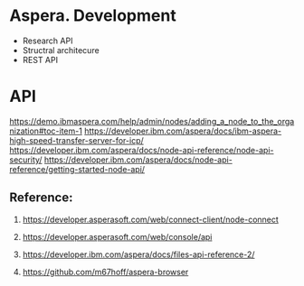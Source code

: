 # Aspera. Development

* Research API
* Structral architecure
* REST API


# API 


https://demo.ibmaspera.com/help/admin/nodes/adding_a_node_to_the_organization#toc-item-1
https://developer.ibm.com/aspera/docs/ibm-aspera-high-speed-transfer-server-for-icp/
https://developer.ibm.com/aspera/docs/node-api-reference/node-api-security/
https://developer.ibm.com/aspera/docs/node-api-reference/getting-started-node-api/



## Reference:

1. https://developer.asperasoft.com/web/connect-client/node-connect

2. https://developer.asperasoft.com/web/console/api

3. https://developer.ibm.com/aspera/docs/files-api-reference-2/

4. https://github.com/m67hoff/aspera-browser
